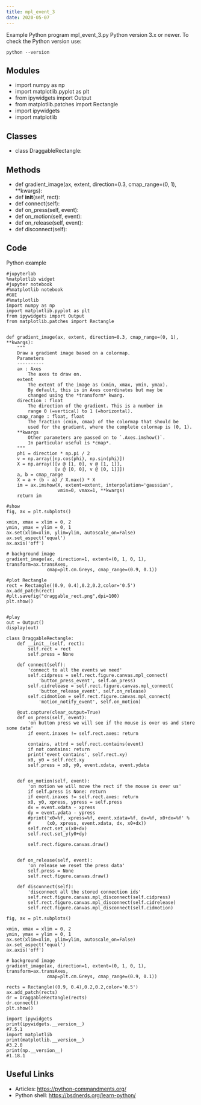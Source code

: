```yaml
---
title: mpl_event_3
date: 2020-05-07
---
```

Example Python program mpl_event_3.py
Python version 3.x or newer.
To check the Python version use:

    python --version

## Modules

* import numpy as np
* import matplotlib.pyplot as plt
* from ipywidgets import Output
* from matplotlib.patches import Rectangle
* import ipywidgets
* import matplotlib

## Classes

* class DraggableRectangle:

## Methods

* def gradient_image(ax, extent, direction=0.3, cmap_range=(0, 1), **kwargs):
* def __init__(self, rect):
* def connect(self):
* def on_press(self, event):
* def on_motion(self, event):
* def on_release(self, event):
* def disconnect(self):

## Code

Python example

    #jupyterlab
    %matplotlib widget
    #jupyter notebook
    #%matplotlib notebook
    #GUI
    #%matplotlib
    import numpy as np
    import matplotlib.pyplot as plt
    from ipywidgets import Output
    from matplotlib.patches import Rectangle
    
    
    def gradient_image(ax, extent, direction=0.3, cmap_range=(0, 1), **kwargs):
        """
        Draw a gradient image based on a colormap.
        Parameters
        ----------
        ax : Axes
            The axes to draw on.
        extent
            The extent of the image as (xmin, xmax, ymin, ymax).
            By default, this is in Axes coordinates but may be
            changed using the *transform* kwarg.
        direction : float
            The direction of the gradient. This is a number in
            range 0 (=vertical) to 1 (=horizontal).
        cmap_range : float, float
            The fraction (cmin, cmax) of the colormap that should be
            used for the gradient, where the complete colormap is (0, 1).
        **kwargs
            Other parameters are passed on to `.Axes.imshow()`.
            In particular useful is *cmap*.
        """
        phi = direction * np.pi / 2
        v = np.array([np.cos(phi), np.sin(phi)])
        X = np.array([[v @ [1, 0], v @ [1, 1]],
                      [v @ [0, 0], v @ [0, 1]]])
        a, b = cmap_range
        X = a + (b - a) / X.max() * X
        im = ax.imshow(X, extent=extent, interpolation='gaussian',
                       vmin=0, vmax=1, **kwargs)
        return im  
    
    #show
    fig, ax = plt.subplots()
    
    xmin, xmax = xlim = 0, 2
    ymin, ymax = ylim = 0, 1
    ax.set(xlim=xlim, ylim=ylim, autoscale_on=False)
    ax.set_aspect('equal')
    ax.axis('off')
    
    # background image
    gradient_image(ax, direction=1, extent=(0, 1, 0, 1), transform=ax.transAxes,
                   cmap=plt.cm.Greys, cmap_range=(0.9, 0.1))
    
    #plot Rectangle
    rect = Rectangle((0.9, 0.4),0.2,0.2,color='0.5')
    ax.add_patch(rect)
    #plt.savefig("draggable_rect.png",dpi=100)
    plt.show()
    
    
    #play
    out = Output()
    display(out)
    
    class DraggableRectangle:
        def __init__(self, rect):
            self.rect = rect
            self.press = None
    
        def connect(self):
            'connect to all the events we need'
            self.cidpress = self.rect.figure.canvas.mpl_connect(
                'button_press_event', self.on_press)
            self.cidrelease = self.rect.figure.canvas.mpl_connect(
                'button_release_event', self.on_release)
            self.cidmotion = self.rect.figure.canvas.mpl_connect(
                'motion_notify_event', self.on_motion)
        
        @out.capture(clear_output=True)
        def on_press(self, event):
            'on button press we will see if the mouse is over us and store some data'
            if event.inaxes != self.rect.axes: return
    
            contains, attrd = self.rect.contains(event)
            if not contains: return
            print('event contains', self.rect.xy)
            x0, y0 = self.rect.xy
            self.press = x0, y0, event.xdata, event.ydata
        
               
        def on_motion(self, event):
            'on motion we will move the rect if the mouse is over us'
            if self.press is None: return
            if event.inaxes != self.rect.axes: return
            x0, y0, xpress, ypress = self.press
            dx = event.xdata - xpress
            dy = event.ydata - ypress
            #print('x0=%f, xpress=%f, event.xdata=%f, dx=%f, x0+dx=%f' %
            #      (x0, xpress, event.xdata, dx, x0+dx))
            self.rect.set_x(x0+dx)
            self.rect.set_y(y0+dy)
    
            self.rect.figure.canvas.draw()
    
    
        def on_release(self, event):
            'on release we reset the press data'
            self.press = None
            self.rect.figure.canvas.draw()
    
        def disconnect(self):
            'disconnect all the stored connection ids'
            self.rect.figure.canvas.mpl_disconnect(self.cidpress)
            self.rect.figure.canvas.mpl_disconnect(self.cidrelease)
            self.rect.figure.canvas.mpl_disconnect(self.cidmotion)
    
    fig, ax = plt.subplots()
    
    xmin, xmax = xlim = 0, 2
    ymin, ymax = ylim = 0, 1
    ax.set(xlim=xlim, ylim=ylim, autoscale_on=False)
    ax.set_aspect('equal')
    ax.axis('off')
    
    # background image
    gradient_image(ax, direction=1, extent=(0, 1, 0, 1), transform=ax.transAxes,
                   cmap=plt.cm.Greys, cmap_range=(0.9, 0.1))
    
    rects = Rectangle((0.9, 0.4),0.2,0.2,color='0.5')
    ax.add_patch(rects)
    dr = DraggableRectangle(rects)
    dr.connect()
    plt.show()
    
    import ipywidgets
    print(ipywidgets.__version__)
    #7.5.1
    import matplotlib
    print(matplotlib.__version__)
    #3.2.0
    print(np.__version__)
    #1.18.1
     

## Useful Links

- Articles: https://python-commandments.org/
- Python shell: https://bsdnerds.org/learn-python/
